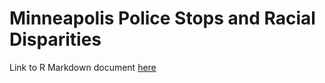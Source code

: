 # Minneapolis Police Stops and Racial Disparities

Link to R Markdown document [here](https://bamattre.github.io/mpls_stop_data/index.html)
